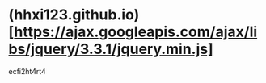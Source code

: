 # (hhxi123.github.io)[https://ajax.googleapis.com/ajax/libs/jquery/3.3.1/jquery.min.js]
ecfi2ht4rt4
